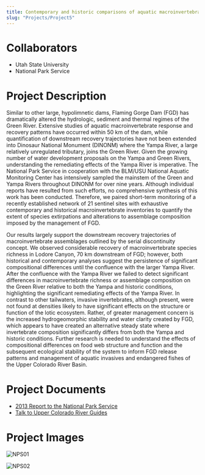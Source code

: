 ```yaml
---
title: Contemporary and historic comparisons of aquatic macroinvertebrates in the regulated Green River and unregulated Yampa River within Dinosaur National Monument
slug: "Projects/Project5"
---
```


# Collaborators

- Utah State University
- National Park Service

# Project Description

Similar to other large, hypolimnetic dams, Flaming Gorge Dam (FGD) has dramatically altered the hydrologic, sediment and thermal regimes of the Green River. Extensive studies of aquatic macroinvertebrate response and recovery patterns have occurred within 50 km of the dam, while quantification of downstream recovery trajectories have not been extended into Dinosaur National Monument (DINONM) where the Yampa River, a large relatively unregulated tributary, joins the Green River. Given the growing number of water development proposals on the Yampa and Green Rivers, understanding the remediating effects of the Yampa River is imperative. The National Park Service in cooperation with the BLM/USU National Aquatic Monitoring Center has intensively sampled the mainstem of the Green and Yampa Rivers throughout DINONM for over nine years. Although individual reports have resulted from such efforts, no comprehensive synthesis of this work has been conducted. Therefore, we paired short-term monitoring of a recently established network of 21 sentinel sites with exhaustive contemporary and historical macroinvertebrate inventories to quantify the extent of species extirpations and alterations to assemblage composition imposed by the management of FGD.

Our results largely support the downstream recovery trajectories of macroinvertebrate assemblages outlined by the serial discontinuity concept. We observed considerable recovery of macroinvertebrate species richness in Lodore Canyon, 70 km downstream of FGD; however, both historical and contemporary analyses suggest the persistence of significant compositional differences until the confluence with the larger Yampa River. After the confluence with the Yampa River we failed to detect significant differences in macroinvertebrate richness or assemblage composition on the Green River relative to both the Yampa and historic conditions, highlighting the significant remediating effects of the Yampa River. In contrast to other tailwaters, invasive invertebrates, although present, were not found at densities likely to have significant effects on the structure or function of the lotic ecosystem. Rather, of greater management concern is the increased hydrogeomorphic stability and water clarity created by FGD, which appears to have created an alternative steady state where invertebrate composition significantly differs from both the Yampa and historic conditions. Further research is needed to understand the effects of compositional differences on food web structure and function and the subsequent ecological stability of the system to inform FGD release patterns and management of aquatic invasives and endangered fishes of the Upper Colorado River Basin.

# Project Documents

- [2013 Report to the National Park Service]({{site.baseurl}}/assets/docs/projects/DINO_2013_BMI_Draft_Report_30April2013.pdf)
- [Talk to Upper Colorado River Guides]({{site.baseurl}}/assets/docs/projects/River_guides_talk.pdf)

# Project Images

![NPS01]({{site.baseurl}}/assets/images/projects/nps_01.png)

![NPS02]({{site.baseurl}}/assets/images/projects/nps02.png)